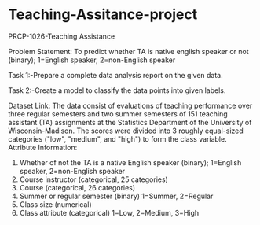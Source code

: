 # Teaching-Assitance-project

PRCP-1026-Teaching Assistance

Problem Statement: To predict whether TA is native english speaker or not (binary); 1=English speaker, 2=non-English speaker

Task 1:-Prepare a complete data analysis report on the given data.

Task 2:-Create a model to classify the data points into given labels. 



Dataset Link:
The data consist of evaluations of teaching performance over three regular semesters and two summer semesters of 151 teaching assistant (TA) assignments at the Statistics Department of the University of Wisconsin-Madison. The scores were divided into 3 roughly equal-sized categories ("low", "medium", and "high") to form the class variable.
Attribute Information:
1. Whether of not the TA is a native English speaker (binary); 1=English speaker, 2=non-English speaker
2. Course instructor (categorical, 25 categories)
3. Course (categorical, 26 categories)
4. Summer or regular semester (binary) 1=Summer, 2=Regular
5. Class size (numerical)
6. Class attribute (categorical) 1=Low, 2=Medium, 3=High
